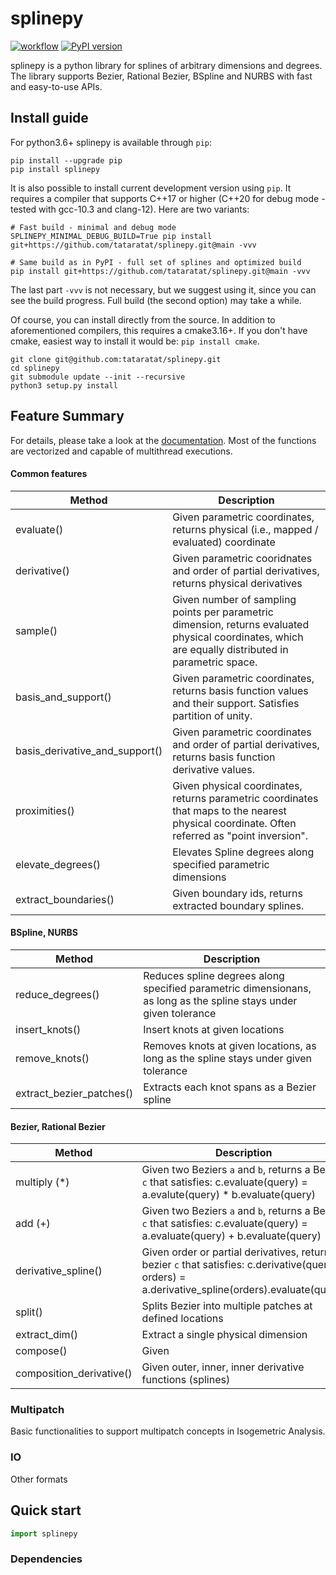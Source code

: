 # splinepy
[![workflow](https://github.com/tataratat/splinepy/actions/workflows/main.yml/badge.svg)](https://github.com/tataratat/splinepy/actions)
[![PyPI version](https://badge.fury.io/py/splinepy.svg)](https://badge.fury.io/py/splinepy)

splinepy is a python library for splines of arbitrary dimensions and degrees.
The library supports Bezier, Rational Bezier, BSpline and NURBS with fast and easy-to-use APIs.

## Install guide
For python3.6+ splinepy is available through `pip`:
```
pip install --upgrade pip
pip install splinepy
```

It is also possible to install current development version using `pip`. It requires a compiler that supports C++17 or higher (C++20 for debug mode - tested with gcc-10.3 and clang-12). Here are two variants:
```
# Fast build - minimal and debug mode
SPLINEPY_MINIMAL_DEBUG_BUILD=True pip install git+https://github.com/tataratat/splinepy.git@main -vvv

# Same build as in PyPI - full set of splines and optimized build
pip install git+https://github.com/tataratat/splinepy.git@main -vvv
```
The last part `-vvv` is not necessary, but we suggest using it, since you can see the build progress. Full build (the second option) may take a while.

Of course, you can install directly from the source.
In addition to aforementioned compilers, this requires a cmake3.16+. If you don't have cmake, easiest way to install it would be: `pip install cmake`.
```
git clone git@github.com:tataratat/splinepy.git
cd splinepy
git submodule update --init --recursive
python3 setup.py install
```

## Feature Summary
For details, please take a look at the [documentation](https://tataratat.github.io/splinepy).
Most of the functions are vectorized and capable of multithread executions.

#### Common features
| Method | Description |
| ------ | ----------- |
| evaluate() | Given parametric coordinates, returns physical (i.e., mapped / evaluated) coordinate |
| derivative() | Given parametric cooridnates and order of partial derivatives, returns physical derivatives |
| sample() | Given number of sampling points per parametric dimension,  returns evaluated physical coordinates, which are equally distributed in parametric space. |
| basis_and_support() | Given parametric coordinates, returns basis function values and their support. Satisfies partition of unity. |
| basis_derivative_and_support() | Given parametric coordinates and order of partial derivatives, returns basis function derivative values. |
| proximities() | Given physical coordinates, returns parametric coordinates that maps to the nearest physical coordinate. Often referred as "point inversion". |
| elevate_degrees() | Elevates Spline degrees along specified parametric dimensions |
| extract_boundaries() | Given boundary ids, returns extracted boundary splines. |

#### BSpline, NURBS
| Method | Description |
| ------ | ----------- |
| reduce_degrees() | Reduces spline degrees along specified parametric dimensionans, as long as the spline stays under given tolerance |
| insert_knots() | Insert knots at given locations |
| remove_knots() | Removes knots at given locations, as long as the spline stays under given tolerance |
| extract_bezier_patches() | Extracts each knot spans as a Bezier spline |

#### Bezier, Rational Bezier
| Method | Description |
| ------ | ----------- |
| multiply (*) | Given two Beziers `a` and `b`, returns a Bezier `c` that satisfies: c.evaluate(query) = a.evalute(query) * b.evaluate(query) |
| add (+) | Given two Beziers `a` and `b`, returns a Bezier `c` that satisfies:  c.evaluate(query) = a.evaluate(query) + b.evaluate(query) |
| derivative_spline() | Given order or partial derivatives, returns a bezier `c` that satisfies: c.derivative(query, orders) = a.derivative_spline(orders).evaluate(query) |
| split() | Splits Bezier into multiple patches at defined locations |
| extract_dim() | Extract a single physical dimension |
| compose() | Given |
| composition_derivative() | Given outer, inner, inner derivative functions (splines) |


### Multipatch
Basic functionalities to support multipatch concepts in Isogemetric Analysis.

### IO
Other formats


## Quick start
```python
import splinepy


```


### Dependencies
